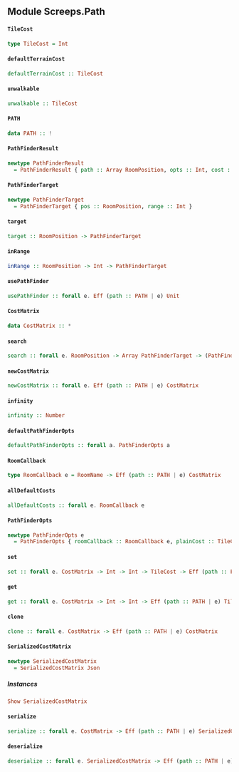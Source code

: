 ## Module Screeps.Path

#### `TileCost`

``` purescript
type TileCost = Int
```

#### `defaultTerrainCost`

``` purescript
defaultTerrainCost :: TileCost
```

#### `unwalkable`

``` purescript
unwalkable :: TileCost
```

#### `PATH`

``` purescript
data PATH :: !
```

#### `PathFinderResult`

``` purescript
newtype PathFinderResult
  = PathFinderResult { path :: Array RoomPosition, opts :: Int, cost :: Int, incomplete :: Boolean }
```

#### `PathFinderTarget`

``` purescript
newtype PathFinderTarget
  = PathFinderTarget { pos :: RoomPosition, range :: Int }
```

#### `target`

``` purescript
target :: RoomPosition -> PathFinderTarget
```

#### `inRange`

``` purescript
inRange :: RoomPosition -> Int -> PathFinderTarget
```

#### `usePathFinder`

``` purescript
usePathFinder :: forall e. Eff (path :: PATH | e) Unit
```

#### `CostMatrix`

``` purescript
data CostMatrix :: *
```

#### `search`

``` purescript
search :: forall e. RoomPosition -> Array PathFinderTarget -> (PathFinderOpts e) -> Eff (path :: PATH | e) PathFinderResult
```

#### `newCostMatrix`

``` purescript
newCostMatrix :: forall e. Eff (path :: PATH | e) CostMatrix
```

#### `infinity`

``` purescript
infinity :: Number
```

#### `defaultPathFinderOpts`

``` purescript
defaultPathFinderOpts :: forall a. PathFinderOpts a
```

#### `RoomCallback`

``` purescript
type RoomCallback e = RoomName -> Eff (path :: PATH | e) CostMatrix
```

#### `allDefaultCosts`

``` purescript
allDefaultCosts :: forall e. RoomCallback e
```

#### `PathFinderOpts`

``` purescript
newtype PathFinderOpts e
  = PathFinderOpts { roomCallback :: RoomCallback e, plainCost :: TileCost, swampCost :: TileCost, flee :: Boolean, maxOps :: Int, maxRooms :: Int, maxCost :: Number, heuristicWeight :: Number }
```

#### `set`

``` purescript
set :: forall e. CostMatrix -> Int -> Int -> TileCost -> Eff (path :: PATH | e) Unit
```

#### `get`

``` purescript
get :: forall e. CostMatrix -> Int -> Int -> Eff (path :: PATH | e) TileCost
```

#### `clone`

``` purescript
clone :: forall e. CostMatrix -> Eff (path :: PATH | e) CostMatrix
```

#### `SerializedCostMatrix`

``` purescript
newtype SerializedCostMatrix
  = SerializedCostMatrix Json
```

##### Instances
``` purescript
Show SerializedCostMatrix
```

#### `serialize`

``` purescript
serialize :: forall e. CostMatrix -> Eff (path :: PATH | e) SerializedCostMatrix
```

#### `deserialize`

``` purescript
deserialize :: forall e. SerializedCostMatrix -> Eff (path :: PATH | e) CostMatrix
```


